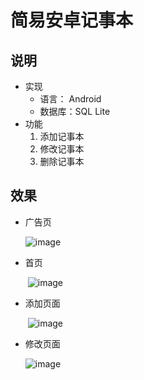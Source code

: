 # 简易安卓记事本

## 说明

+ 实现
  + 语言： Android
  + 数据库：SQL Lite
+ 功能
  1. 添加记事本
  2. 修改记事本
  3. 删除记事本
## 效果

- 广告页

  ![image](https://github.com/xmenw/Note/blob/master/image/S90607-16112113.png)

- 首页

  ​	![image](https://github.com/xmenw/Note/blob/master/image/S90607-16112719.png)

- 添加页面

  ​	![image](https://github.com/xmenw/Note/blob/master/image/S90607-16114922.png)

- 修改页面

  	![image](https://github.com/xmenw/Note/blob/master/image/S90607-16120075.png)


